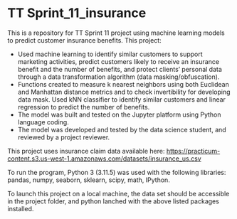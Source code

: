 # TT Sprint_11_insurance
This is a repository for TT Sprint 11 project using machine learning models to predict customer insurance benefits. This project:

- Used machine learning to identify similar customers to support marketing activities, predict customers likely to receive an insurance benefit and the number of benefits, and protect clients’ personal data through a data transformation algorithm (data masking/obfuscation).
- Functions created to measure k nearest neighbors using both Euclidean and Manhattan distance metrics and to check invertibility for developing data mask. Used kNN classifier to identify similar customers and linear regression to predict the number of benefits.
- The model was built and tested on the Jupyter platform using Python language coding.
- The model was developed and tested by the data science student, and reviewed by a project reviewer.

This project uses insurance claim data available here: https://practicum-content.s3.us-west-1.amazonaws.com/datasets/insurance_us.csv

To run the program, Python 3 (3.11.5) was used with the following libraries: pandas, numpy, seaborn, sklearn, scipy, math, IPython.

To launch this project on a local machine, the data set should be accessible in the project folder, and python lanched with the above listed packages installed. 
